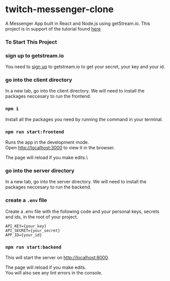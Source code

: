 # twitch-messenger-clone
A Messenger App built in React and Node.js using getStream.io. This project is in support of the tutorial found [here](https://youtu.be/xyiuBEBv0_0)

### To Start This Project

### sign up to getstream.io

You need to [sign up](https://bit.ly/getstream-free) to getstream.io to get your secret, your key and your id.


### go into the client directory

In a new tab, go into the client directory. We will need to install the packages neccesary to run the frontend.

### `npm i`

Install all the packages you need by running the command in your terminal.

### `npm run start:frontend`

Runs the app in the development mode.\
Open [http://localhost:3000](http://localhost:3000) to view it in the browser.

The page will reload if you make edits.\

### go into the server directory

In a new tab, go into the server directory. We will need to install the packages neccesary to run the backend.

### create a `.env` file

Create a .env file with the following code and your personal keys, secrets and ids, in the root of your project.

```
API_KEY={your_key}
API_SECRET={your_secret}
APP_ID={your_id}
```

### `npm run start:backend`

This will start the server on [http://localhost:8000](http://localhost:8000).

The page will reload if you make edits.\
You will also see any lint errors in the console.

